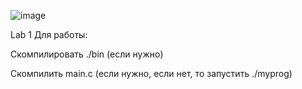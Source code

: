 ![image](https://github.com/user-attachments/assets/3ecaaa72-12fa-4f2a-ae2b-8f160702af6b)

Lab 1 
Для работы: 

Скомпилировать ./bin (если нужно)

Скомпилить main.c (если нужно, если нет, то запустить ./myprog)

